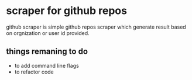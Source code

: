 # scraper for github repos
github scraper is simple github repos scraper which generate result based on orgnization or user id provided.

## things remaning to do
- to add command line flags
- to refactor code